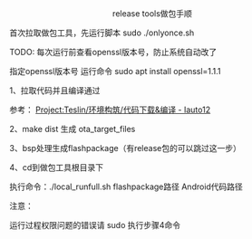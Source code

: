 <div align='center'>release tools做包手顺</div>

首次拉取做包工具，先运行脚本 sudo ./onlyonce.sh

TODO: 每次运行前查看openssl版本号，防止系统自动改了

指定openssl版本号 运行命令 sudo apt install openssl=1.1.1 



1、拉取代码并且编译通过

参考： [Project:Teslin/环境构筑/代码下载&编译 - Iauto12](http://wiki.iauto.com/wiki/Project:Teslin/环境构筑/代码下载%26编译)

2、make dist 生成 ota_target_files

3、bsp处理生成flashpackage（有release包的可以跳过这一步）

4、cd到做包工具根目录下

执行命令：./local_runfull.sh   flashpackage路径   Android代码路径







注意：

运行过程权限问题的错误请 sudo 执行步骤4命令